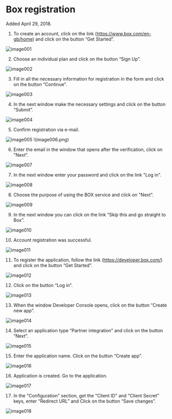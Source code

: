 # Box registration

Added April 29, 2018.

1. To create an account, click on the link
 (https://www.box.com/en-gb/home) 
and click on the button “Get Started”.

![image001](image001.png)

2. Choose an individual plan and click on the button “Sign Up”.

![image002](image002.png)

3. Fill in all the necessary information for registration in the form and click on the button “Continue”.

![image003](image003.png)

4. In the next window make the necessary settings and click on the button “Submit”.

![image004](https://raw.githubusercontent.com/bNesisDeveloper/bNesis/master/Docs/Services/Box/image004.png)

5. Confirm registration via e-mail.

![image005](https://raw.githubusercontent.com/bNesisDeveloper/bNesis/master/Docs/Services/Box/image005.png)
!(image006.png)

6. Enter the email in the window that opens after the verification, click on "Next".

![image007](https://raw.githubusercontent.com/bNesisDeveloper/bNesis/master/Docs/Services/Box/image007.png)

7. In the next window enter your password and click on the link "Log in".

![image008](https://raw.githubusercontent.com/bNesisDeveloper/bNesis/master/Docs/Services/Box/image008.png)

8. Choose the purpose of using the BOX service and click on "Next".

![image009](https://raw.githubusercontent.com/bNesisDeveloper/bNesis/master/Docs/Services/Box/image009.png)

9. In the next window you can click on the link “Skip this and go straight to Box”.

![image010](https://raw.githubusercontent.com/bNesisDeveloper/bNesis/master/Docs/Services/Box/image010.png)

10. Account registration was successful.

![image011](https://raw.githubusercontent.com/bNesisDeveloper/bNesis/master/Docs/Services/Box/image011.png)

11. To register the application, follow the link (https://developer.box.com/) 
and click on the button “Get Started”.

![image012](https://raw.githubusercontent.com/bNesisDeveloper/bNesis/master/Docs/Services/Box/image012.png)

12. Click on the button “Log in”.

![image013](https://raw.githubusercontent.com/bNesisDeveloper/bNesis/master/Docs/Services/Box/image013.png)

13. When the window Developer Console opens, click on the button “Create new app”.

![image014](https://raw.githubusercontent.com/bNesisDeveloper/bNesis/master/Docs/Services/Box/image014.png)

14. Select an application type “Partner integration” and click on the button “Next”.

![image015](https://raw.githubusercontent.com/bNesisDeveloper/bNesis/master/Docs/Services/Box/image015.png)

15. Enter the application name. Click on the button “Create app”.

![image016](https://raw.githubusercontent.com/bNesisDeveloper/bNesis/master/Docs/Services/Box/image016.png)

16. Application is created. Go to the application.

![image017](https://raw.githubusercontent.com/bNesisDeveloper/bNesis/master/Docs/Services/Box/image017.png)

17. In the "Configuration" section, get the "Client ID" and "Client Secret" keys, enter “Redirect URL” and Click on the button “Save changes”.

![image018](https://raw.githubusercontent.com/bNesisDeveloper/bNesis/master/Docs/Services/Box/image018.png)
